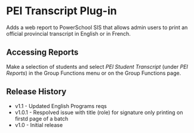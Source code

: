 # PEI Transcript Plug-in
Adds a web report to PowerSchool SIS that allows admin users to print an official provincial transcript in English or in French.

## Accessing Reports
Make a selection of students and select *PEI Student Transcript* (under *PEI Reports*) in the Group Functions menu or on the Group Functions page.

## Release History
* v1.1 - Updated English Programs reqs
* v1.0.1 - Respolved issue with title (role) for signature only printing on firstd page of a batch
* v1.0 - Initial release